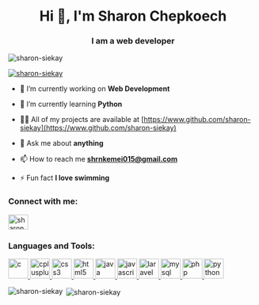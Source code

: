 <h1 align="center">Hi 👋, I'm Sharon Chepkoech</h1>
<h3 align="center">I am a web developer</h3>

<p align="left"> <img src="https://komarev.com/ghpvc/?username=sharon-siekay&label=Profile%20views&color=0e75b6&style=flat" alt="sharon-siekay" /> </p>

<p align="left"> <a href="https://github.com/ryo-ma/github-profile-trophy"><img src="https://github-profile-trophy.vercel.app/?username=sharon-siekay" alt="sharon-siekay" /></a> </p>

- 🔭 I’m currently working on **Web Development**

- 🌱 I’m currently learning **Python**

- 👨‍💻 All of my projects are available at [https://www.github.com/sharon-siekay](https://www.github.com/sharon-siekay)

- 💬 Ask me about **anything**

- 📫 How to reach me **shrnkemei015@gmail.com**

- ⚡ Fun fact **I love swimming**

<h3 align="left">Connect with me:</h3>
<p align="left">
<a href="https://fb.com/sharon siekay" target="blank"><img align="center" src="https://cdn.jsdelivr.net/npm/simple-icons@3.0.1/icons/facebook.svg" alt="sharon siekay" height="30" width="40" /></a>
</p>

<h3 align="left">Languages and Tools:</h3>
<p align="left"> <a href="https://www.cprogramming.com/" target="_blank"> <img src="https://devicons.github.io/devicon/devicon.git/icons/c/c-original.svg" alt="c" width="40" height="40"/> </a> <a href="https://www.w3schools.com/cpp/" target="_blank"> <img src="https://devicons.github.io/devicon/devicon.git/icons/cplusplus/cplusplus-original.svg" alt="cplusplus" width="40" height="40"/> </a> <a href="https://www.w3schools.com/css/" target="_blank"> <img src="https://devicons.github.io/devicon/devicon.git/icons/css3/css3-original-wordmark.svg" alt="css3" width="40" height="40"/> </a> <a href="https://www.w3.org/html/" target="_blank"> <img src="https://devicons.github.io/devicon/devicon.git/icons/html5/html5-original-wordmark.svg" alt="html5" width="40" height="40"/> </a> <a href="https://www.java.com" target="_blank"> <img src="https://devicons.github.io/devicon/devicon.git/icons/java/java-original-wordmark.svg" alt="java" width="40" height="40"/> </a> <a href="https://developer.mozilla.org/en-US/docs/Web/JavaScript" target="_blank"> <img src="https://devicons.github.io/devicon/devicon.git/icons/javascript/javascript-original.svg" alt="javascript" width="40" height="40"/> </a> <a href="https://laravel.com/" target="_blank"> <img src="https://devicons.github.io/devicon/devicon.git/icons/laravel/laravel-plain-wordmark.svg" alt="laravel" width="40" height="40"/> </a> <a href="https://www.mysql.com/" target="_blank"> <img src="https://devicons.github.io/devicon/devicon.git/icons/mysql/mysql-original-wordmark.svg" alt="mysql" width="40" height="40"/> </a> <a href="https://www.php.net" target="_blank"> <img src="https://devicons.github.io/devicon/devicon.git/icons/php/php-original.svg" alt="php" width="40" height="40"/> </a> <a href="https://www.python.org" target="_blank"> <img src="https://devicons.github.io/devicon/devicon.git/icons/python/python-original.svg" alt="python" width="40" height="40"/> </a> </p>

<p><img align="left" src="https://github-readme-stats.vercel.app/api/top-langs?username=sharon-siekay&show_icons=true&locale=en&layout=compact" alt="sharon-siekay" /></p>

<p>&nbsp;<img align="center" src="https://github-readme-stats.vercel.app/api?username=sharon-siekay&show_icons=true&locale=en" alt="sharon-siekay" /></p>

